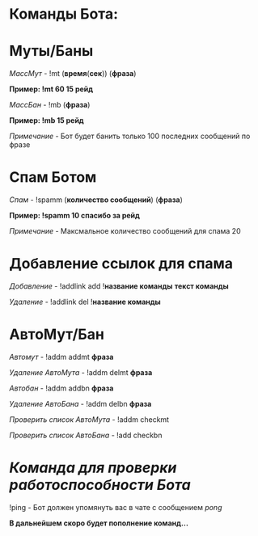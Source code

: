 # Команды Бота: 

# Муты/Баны

*МассМут* - !mt (**время**(**сек**)) (**фраза**)

**Пример: !mt 60 15 рейд**

*МассБан* - !mb (**фраза**) 

**Пример: !mb 15 рейд**

*Примечание* - Бот будет банить только 100 последних сообщений по фразе

# Спам Ботом

*Спам* - !spamm (**количество сообщений**) (**фраза**)

**Пример: !spamm 10 спасибо за рейд**

*Примечание* - Максмальное количество сообщений для спама 20

# Добавление ссылок для спама 

*Добавление* - !addlink add !**название команды** **текст команды**

*Удаление* - !addlink del !**название команды**

# АвтоМут/Бан

*Автомут* - !addm addmt **фраза**

*Удаление АвтоМута* - !addm delmt **фраза**

*Автобан* - !addm addbn **фраза**

*Удаление АвтоБана* - !addm delbn **фраза**

*Проверить список АвтоМута* - !addm checkmt

*Проверить список АвтоБана* - !add checkbn

# *Команда для проверки работоспособности Бота*

!ping - Бот должен упомянуть вас в чате с сообщением *pong*

**В дальнейшем скоро будет пополнение команд...**

